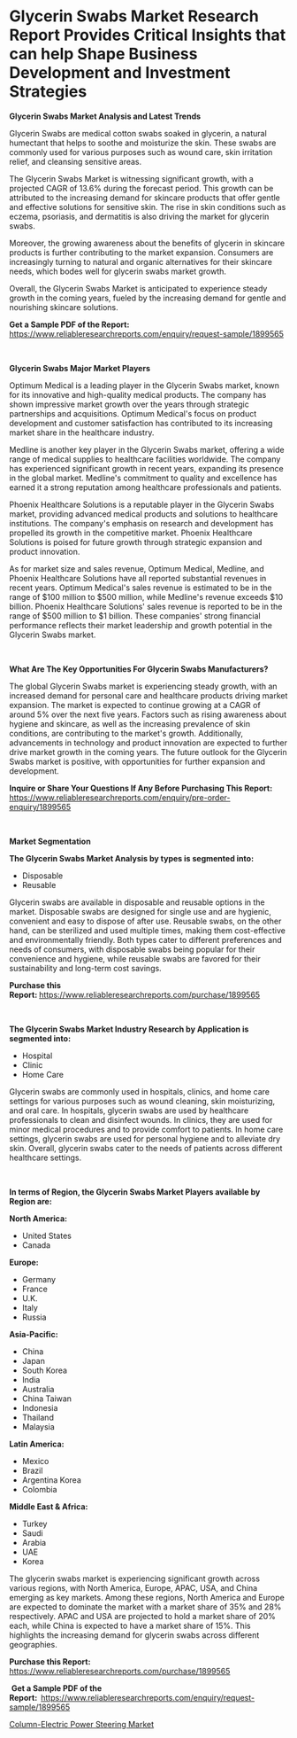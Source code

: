 <p><h1>Glycerin Swabs Market Research Report Provides Critical Insights that can help Shape Business Development and Investment Strategies</h1></p><p><strong>Glycerin Swabs Market Analysis and Latest Trends</strong></p>
<p><p>Glycerin Swabs are medical cotton swabs soaked in glycerin, a natural humectant that helps to soothe and moisturize the skin. These swabs are commonly used for various purposes such as wound care, skin irritation relief, and cleansing sensitive areas.</p><p>The Glycerin Swabs Market is witnessing significant growth, with a projected CAGR of 13.6% during the forecast period. This growth can be attributed to the increasing demand for skincare products that offer gentle and effective solutions for sensitive skin. The rise in skin conditions such as eczema, psoriasis, and dermatitis is also driving the market for glycerin swabs.</p><p>Moreover, the growing awareness about the benefits of glycerin in skincare products is further contributing to the market expansion. Consumers are increasingly turning to natural and organic alternatives for their skincare needs, which bodes well for glycerin swabs market growth.</p><p>Overall, the Glycerin Swabs Market is anticipated to experience steady growth in the coming years, fueled by the increasing demand for gentle and nourishing skincare solutions.</p></p>
<p><strong>Get a Sample PDF of the Report:&nbsp;</strong> <a href="https://www.reliableresearchreports.com/enquiry/request-sample/1899565">https://www.reliableresearchreports.com/enquiry/request-sample/1899565</a></p>
<p>&nbsp;</p>
<p><strong>Glycerin Swabs Major Market Players</strong></p>
<p><p>Optimum Medical is a leading player in the Glycerin Swabs market, known for its innovative and high-quality medical products. The company has shown impressive market growth over the years through strategic partnerships and acquisitions. Optimum Medical's focus on product development and customer satisfaction has contributed to its increasing market share in the healthcare industry.</p><p>Medline is another key player in the Glycerin Swabs market, offering a wide range of medical supplies to healthcare facilities worldwide. The company has experienced significant growth in recent years, expanding its presence in the global market. Medline's commitment to quality and excellence has earned it a strong reputation among healthcare professionals and patients.</p><p>Phoenix Healthcare Solutions is a reputable player in the Glycerin Swabs market, providing advanced medical products and solutions to healthcare institutions. The company's emphasis on research and development has propelled its growth in the competitive market. Phoenix Healthcare Solutions is poised for future growth through strategic expansion and product innovation.</p><p>As for market size and sales revenue, Optimum Medical, Medline, and Phoenix Healthcare Solutions have all reported substantial revenues in recent years. Optimum Medical's sales revenue is estimated to be in the range of $100 million to $500 million, while Medline's revenue exceeds $10 billion. Phoenix Healthcare Solutions' sales revenue is reported to be in the range of $500 million to $1 billion. These companies' strong financial performance reflects their market leadership and growth potential in the Glycerin Swabs market.</p></p>
<p>&nbsp;</p>
<p><strong>What Are The Key Opportunities For Glycerin Swabs Manufacturers?</strong></p>
<p><p>The global Glycerin Swabs market is experiencing steady growth, with an increased demand for personal care and healthcare products driving market expansion. The market is expected to continue growing at a CAGR of around 5% over the next five years. Factors such as rising awareness about hygiene and skincare, as well as the increasing prevalence of skin conditions, are contributing to the market's growth. Additionally, advancements in technology and product innovation are expected to further drive market growth in the coming years. The future outlook for the Glycerin Swabs market is positive, with opportunities for further expansion and development.</p></p>
<p><strong>Inquire or Share Your Questions If Any Before Purchasing This Report:</strong> <a href="https://www.reliableresearchreports.com/enquiry/pre-order-enquiry/1899565">https://www.reliableresearchreports.com/enquiry/pre-order-enquiry/1899565</a></p>
<p>&nbsp;</p>
<p><strong>Market Segmentation</strong></p>
<p><strong>The Glycerin Swabs Market Analysis by types is segmented into:</strong></p>
<p><ul><li>Disposable</li><li>Reusable</li></ul></p>
<p><p>Glycerin swabs are available in disposable and reusable options in the market. Disposable swabs are designed for single use and are hygienic, convenient and easy to dispose of after use. Reusable swabs, on the other hand, can be sterilized and used multiple times, making them cost-effective and environmentally friendly. Both types cater to different preferences and needs of consumers, with disposable swabs being popular for their convenience and hygiene, while reusable swabs are favored for their sustainability and long-term cost savings.</p></p>
<p><strong>Purchase this Report:&nbsp;</strong><a href="https://www.reliableresearchreports.com/purchase/1899565">https://www.reliableresearchreports.com/purchase/1899565</a></p>
<p>&nbsp;</p>
<p><strong>The Glycerin Swabs Market Industry Research by Application is segmented into:</strong></p>
<p><ul><li>Hospital</li><li>Clinic</li><li>Home Care</li></ul></p>
<p><p>Glycerin swabs are commonly used in hospitals, clinics, and home care settings for various purposes such as wound cleaning, skin moisturizing, and oral care. In hospitals, glycerin swabs are used by healthcare professionals to clean and disinfect wounds. In clinics, they are used for minor medical procedures and to provide comfort to patients. In home care settings, glycerin swabs are used for personal hygiene and to alleviate dry skin. Overall, glycerin swabs cater to the needs of patients across different healthcare settings.</p></p>
<p>&nbsp;</p>
<p><strong>In terms of Region, the Glycerin Swabs Market Players available by Region are:</strong></p>
<p>
    <p> <strong> North America: </strong>
        <ul>
            <li>United States</li>
            <li>Canada</li>
        </ul>
        </p> 
    <p> <strong> Europe: </strong>
        <ul>
            <li>Germany</li>
            <li>France</li>
            <li>U.K.</li>
            <li>Italy</li>
            <li>Russia</li>
        </ul>
        </p> 
    <p> <strong> Asia-Pacific: </strong>
        <ul>
            <li>China</li>
            <li>Japan</li>
            <li>South Korea</li>
            <li>India</li>
            <li>Australia</li>
            <li>China Taiwan</li>
            <li>Indonesia</li>
            <li>Thailand</li>
            <li>Malaysia</li>
        </ul>
        </p> 
    <p> <strong> Latin America: </strong>
        <ul>
            <li>Mexico</li>
            <li>Brazil</li>
            <li>Argentina Korea</li>
            <li>Colombia</li>
        </ul>
        </p> 
    <p> <strong> Middle East & Africa: </strong>
        <ul>
            <li>Turkey</li>
            <li>Saudi</li>
            <li>Arabia</li>
            <li>UAE</li>
            <li>Korea</li>
        </ul>
    </p>
    </p>
<p><p>The glycerin swabs market is experiencing significant growth across various regions, with North America, Europe, APAC, USA, and China emerging as key markets. Among these regions, North America and Europe are expected to dominate the market with a market share of 35% and 28% respectively. APAC and USA are projected to hold a market share of 20% each, while China is expected to have a market share of 15%. This highlights the increasing demand for glycerin swabs across different geographies.</p></p>
<p><strong>Purchase this Report: </strong><a href="https://www.reliableresearchreports.com/purchase/1899565">https://www.reliableresearchreports.com/purchase/1899565</a></p>
<p>&nbsp;<strong>Get a Sample PDF of the Report:&nbsp;&nbsp;</strong><a href="https://www.reliableresearchreports.com/enquiry/request-sample/1899565">https://www.reliableresearchreports.com/enquiry/request-sample/1899565</a></p>
<p><strong></strong></p>
<p><p><a href="https://thundering-castanet-c65.notion.site/Insights-into-Column-Electric-Power-Steering-Market-Size-Analysing-Market-Share-Trends-and-Growth-972a8f9d20f4471aaaeb3fc8a9a175c8">Column-Electric Power Steering Market</a></p></p>